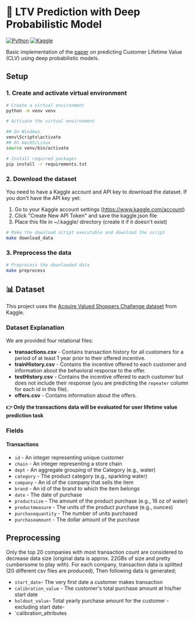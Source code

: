 # 🎯 LTV Prediction with Deep Probabilistic Model

[![Python](https://img.shields.io/badge/Python-3.10+-blue.svg)](https://www.python.org/)
[![Kaggle](https://img.shields.io/badge/Dataset-Kaggle-orange.svg)](https://www.kaggle.com/competitions/acquire-valued-shoppers-challenge/data)

Basic implementation of the [paper](https://research.google/pubs/a-deep-probabilistic-model-for-customer-lifetime-value-prediction/) on predicting Customer Lifetime Value (CLV) using deep probabilistic models.

## Setup

### 1. Create and activate virtual environment

```bash
# Create a virtual environment
python -m venv venv

# Activate the virtual environment

## On Windows
venv\Scripts\activate
## On macOS/Linux
source venv/bin/activate

# Install required packages
pip install -r requirements.txt
```

### 2. Download the dataset

You need to have a Kaggle account and API key to download the dataset. If you don't have the API key yet:
1. Go to your Kaggle account settings (https://www.kaggle.com/account)
2. Click "Create New API Token" and save the kaggle.json file
3. Place this file in ~/.kaggle/ directory (create it if it doesn't exist)

```bash
# Make the download script executable and download the script
make download_data
```

### 3. Preprocess the data

```bash
# Preprocess the downloaded data
make preprocess
```

## 📊 Dataset

This project uses the [Acquire Valued Shoppers Challenge dataset](https://www.kaggle.com/competitions/acquire-valued-shoppers-challenge/data) from Kaggle.

### Dataset Explanation

We are provided four relational files:

- **transactions.csv** - Contains transaction history for all customers for a period of at least 1 year prior to their offered incentive.
- **trainHistory.csv** - Contains the incentive offered to each customer and information about the behavioral response to the offer.
- **testHistory.csv** - Contains the incentive offered to each customer but does not include their response (you are predicting the `repeater` column for each id in this file).
- **offers.csv** - Contains information about the offers.

**👉 Only the transactions data will be evaluated for user lifetime value prediction task**

### Fields

#### Transactions
- `id` - An integer representing unique customer
- `chain` - An integer representing a store chain
- `dept` - An aggregate grouping of the Category (e.g., water)
- `category` - The product category (e.g., sparkling water)
- `company` - An id of the company that sells the item
- `brand` - An id of the brand to which the item belongs
- `date` - The date of purchase
- `productsize` - The amount of the product purchase (e.g., 16 oz of water)
- `productmeasure` - The units of the product purchase (e.g., ounces)
- `purchasequantity` - The number of units purchased
- `purchaseamount` - The dollar amount of the purchase


## Preprocessing

Only the top 20 companies with most transaction count are considered to decrease data size (original data is approx. 22GBs of size and pretty cumbersome to play with). For each company, transaction data is splitted (20 different csv files are produced), Then following data is generated;

- `start_date`- The very first date a customer makes transaction
- `calibration_value` - The customer's total purchase amount at his/her start date
- `holdout_value`- Total yearly purchase amount for the customer -excluding start date-
- `calibration_attributes